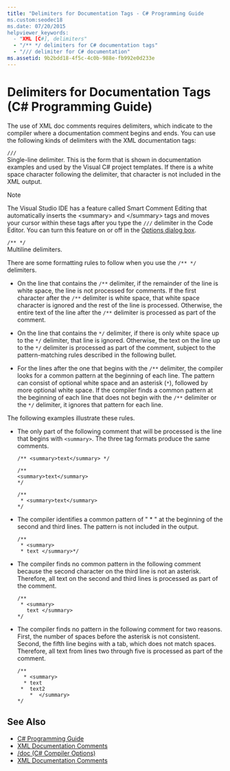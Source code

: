 ```yaml
---
title: "Delimiters for Documentation Tags - C# Programming Guide
ms.custom:seodec18
ms.date: 07/20/2015
helpviewer_keywords: 
  - "XML [C#], delimiters"
  - "/** */ delimiters for C# documentation tags"
  - "/// delimiter for C# documentation"
ms.assetid: 9b2bdd18-4f5c-4c0b-988e-fb992e0d233e
---
```

# Delimiters for Documentation Tags (C# Programming Guide)
The use of XML doc comments requires delimiters, which indicate to the compiler where a documentation comment begins and ends. You can use the following kinds of delimiters with the XML documentation tags:  
  
 `///`  
 Single-line delimiter. This is the form that is shown in documentation examples and used by the Visual C# project templates. If there is a white space character following the delimiter, that character is not included in the XML output.  
  
> [!NOTE]
>  The Visual Studio IDE has a feature called Smart Comment Editing that automatically inserts the \<summary> and \</summary> tags and moves your cursor within these tags after you type the `///` delimiter in the Code Editor. You can turn this feature on or off in the [Options dialog box](/visualstudio/ide/reference/options-text-editor-csharp-advanced).  
  
 `/** */`  
 Multiline delimiters.  
  
 There are some formatting rules to follow when you use the `/** */` delimiters.  
  
-   On the line that contains the `/**` delimiter, if the remainder of the line is white space, the line is not processed for comments. If the first character after the `/**` delimiter is white space, that white space character is ignored and the rest of the line is processed. Otherwise, the entire text of the line after the `/**` delimiter is processed as part of the comment.  
  
-   On the line that contains the `*/` delimiter, if there is only white space up to the `*/` delimiter, that line is ignored. Otherwise, the text on the line up to the `*/` delimiter is processed as part of the comment, subject to the pattern-matching rules described in the following bullet.  
  
-   For the lines after the one that begins with the `/**` delimiter, the compiler looks for a common pattern at the beginning of each line. The pattern can consist of optional white space and an asterisk (`*`), followed by more optional white space. If the compiler finds a common pattern at the beginning of each line that does not begin with the `/**` delimiter or the `*/` delimiter, it ignores that pattern for each line.  
  
 The following examples illustrate these rules.  
  
-   The only part of the following comment that will be processed is the line that begins with `<summary>`. The three tag formats produce the same comments.  
  
    ```  
    /** <summary>text</summary> */   
  
    /**   
    <summary>text</summary>   
    */   
  
    /**   
     * <summary>text</summary>   
    */  
    ```  
  
-   The compiler identifies a common pattern of " * " at the beginning of the second and third lines. The pattern is not included in the output.  
  
    ```  
    /**   
     * <summary>   
     * text </summary>*/   
    ```  
  
-   The compiler finds no common pattern in the following comment because the second character on the third line is not an asterisk. Therefore, all text on the second and third lines is processed as part of the comment.  
  
    ```  
    /**   
     * <summary>   
       text </summary>  
    */   
    ```  
  
-   The compiler finds no pattern in the following comment for two reasons. First, the number of spaces before the asterisk is not consistent. Second, the fifth line begins with a tab, which does not match spaces. Therefore, all text from lines two through five is processed as part of the comment.  
  
    ```  
    /**   
      * <summary>   
      * text   
     *  text2   
        *  </summary>   
    */   
    ```  
  
## See Also

- [C# Programming Guide](../../../csharp/programming-guide/index.md)  
- [XML Documentation Comments](../../../csharp/programming-guide/xmldoc/xml-documentation-comments.md)  
- [/doc (C# Compiler Options)](../../../csharp/language-reference/compiler-options/doc-compiler-option.md)  
- [XML Documentation Comments](../../../csharp/programming-guide/xmldoc/xml-documentation-comments.md)
